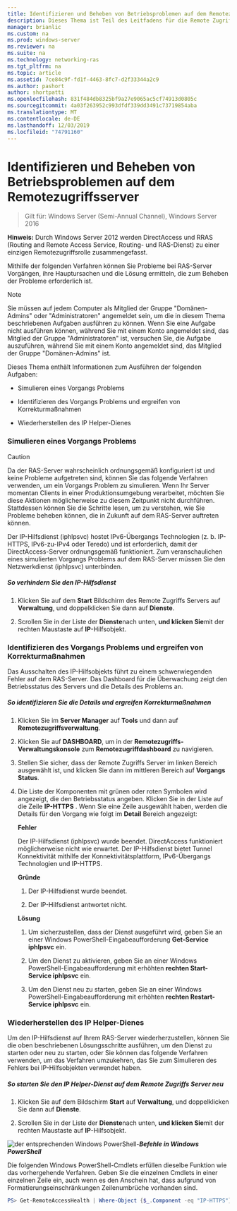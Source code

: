```yaml
---
title: Identifizieren und Beheben von Betriebsproblemen auf dem Remotezugriffsserver
description: Dieses Thema ist Teil des Leitfadens für die Remote Zugriffs Überwachung und-Kontoführung in Windows Server 2016.
manager: brianlic
ms.custom: na
ms.prod: windows-server
ms.reviewer: na
ms.suite: na
ms.technology: networking-ras
ms.tgt_pltfrm: na
ms.topic: article
ms.assetid: 7ce84c9f-fd1f-4463-8fc7-d2f33344a2c9
ms.author: pashort
author: shortpatti
ms.openlocfilehash: 831f484db8325bf9a27e9065ac5cf74913d0805c
ms.sourcegitcommit: 4a03f263952c993dfdf339dd3491c73719854aba
ms.translationtype: MT
ms.contentlocale: de-DE
ms.lasthandoff: 12/03/2019
ms.locfileid: "74791160"
---
```

# <a name="identify-and-resolve-remote-access-server-operations-problems"></a>Identifizieren und Beheben von Betriebsproblemen auf dem Remotezugriffsserver

>Gilt für: Windows Server (Semi-Annual Channel), Windows Server 2016

**Hinweis:** Durch Windows Server 2012 werden DirectAccess und RRAS (Routing and Remote Access Service, Routing- und RAS-Dienst) zu einer einzigen Remotezugriffsrolle zusammengefasst.  
  
Mithilfe der folgenden Verfahren können Sie Probleme bei RAS-Server Vorgängen, ihre Hauptursachen und die Lösung ermitteln, die zum Beheben der Probleme erforderlich ist.  
  
> [!NOTE]  
> Sie müssen auf jedem Computer als Mitglied der Gruppe "Domänen-Admins" oder "Administratoren" angemeldet sein, um die in diesem Thema beschriebenen Aufgaben ausführen zu können. Wenn Sie eine Aufgabe nicht ausführen können, während Sie mit einem Konto angemeldet sind, das Mitglied der Gruppe "Administratoren" ist, versuchen Sie, die Aufgabe auszuführen, während Sie mit einem Konto angemeldet sind, das Mitglied der Gruppe "Domänen-Admins" ist.  
  
Dieses Thema enthält Informationen zum Ausführen der folgenden Aufgaben:  
  
- Simulieren eines Vorgangs Problems  
  
- Identifizieren des Vorgangs Problems und ergreifen von Korrekturmaßnahmen  
  
- Wiederherstellen des IP Helper-Dienes  
  
### <a name="BKMK_Simulate"></a>Simulieren eines Vorgangs Problems  
  
> [!CAUTION]  
> Da der RAS-Server wahrscheinlich ordnungsgemäß konfiguriert ist und keine Probleme aufgetreten sind, können Sie das folgende Verfahren verwenden, um ein Vorgangs Problem zu simulieren. Wenn Ihr Server momentan Clients in einer Produktionsumgebung verarbeitet, möchten Sie diese Aktionen möglicherweise zu diesem Zeitpunkt nicht durchführen. Stattdessen können Sie die Schritte lesen, um zu verstehen, wie Sie Probleme beheben können, die in Zukunft auf dem RAS-Server auftreten können.  
  
Der IP-Hilfsdienst (iphlpsvc) hostet IPv6-Übergangs Technologien (z. b. IP-HTTPS, IPv6-zu-IPv4 oder Teredo) und ist erforderlich, damit der DirectAccess-Server ordnungsgemäß funktioniert. Zum veranschaulichen eines simulierten Vorgangs Problems auf dem RAS-Server müssen Sie den Netzwerkdienst (iphlpsvc) unterbinden.  
  
##### <a name="to-stop-the-ip-helper-service"></a>So verhindern Sie den IP-Hilfsdienst  
  
1.  Klicken Sie auf dem **Start** Bildschirm des Remote Zugriffs Servers auf **Verwaltung**, und doppelklicken Sie dann auf **Dienste**.  
  
2.  Scrollen Sie in der Liste der **Dienste**nach unten, **und klicken Sie**mit der rechten Maustaste auf **IP**-Hilfsobjekt.  
  
### <a name="BKMK_Identify"></a>Identifizieren des Vorgangs Problems und ergreifen von Korrekturmaßnahmen  
Das Ausschalten des IP-Hilfsobjekts führt zu einem schwerwiegenden Fehler auf dem RAS-Server. Das Dashboard für die Überwachung zeigt den Betriebsstatus des Servers und die Details des Problems an.  
  
##### <a name="to-identify-the-details-and-take-corrective-action"></a>So identifizieren Sie die Details und ergreifen Korrekturmaßnahmen  
  
1.  Klicken Sie im **Server Manager** auf **Tools** und dann auf **Remotezugriffsverwaltung**.  
  
2.  Klicken Sie auf **DASHBOARD**, um in der **Remotezugriffs-Verwaltungskonsole** zum **Remotezugriffdashboard** zu navigieren.  
  
3.  Stellen Sie sicher, dass der Remote Zugriffs Server im linken Bereich ausgewählt ist, und klicken Sie dann im mittleren Bereich auf **Vorgangs Status**.  
  
4.  Die Liste der Komponenten mit grünen oder roten Symbolen wird angezeigt, die den Betriebsstatus angeben. Klicken Sie in der Liste auf die Zeile **IP-HTTPS** . Wenn Sie eine Zeile ausgewählt haben, werden die Details für den Vorgang wie folgt im **Detail** Bereich angezeigt:  
  
    **Fehler**  
  
    Der IP-Hilfsdienst (iphlpsvc) wurde beendet. DirectAccess funktioniert möglicherweise nicht wie erwartet. Der IP-Hilfsdienst bietet Tunnel Konnektivität mithilfe der Konnektivitätsplattform, IPv6-Übergangs Technologien und IP-HTTPS.  
  
    **Gründe**  
  
    1.  Der IP-Hilfsdienst wurde beendet.  
  
    2.  Der IP-Hilfsdienst antwortet nicht.  
  
    **Lösung**  
  
    1.  Um sicherzustellen, dass der Dienst ausgeführt wird, geben Sie an einer Windows PowerShell-Eingabeaufforderung **Get-Service iphlpsvc** ein.  
  
    2.  Um den Dienst zu aktivieren, geben Sie an einer Windows PowerShell-Eingabeaufforderung mit erhöhten **rechten Start-Service iphlpsvc** ein.  
  
    3.  Um den Dienst neu zu starten, geben Sie an einer Windows PowerShell-Eingabeaufforderung mit erhöhten **rechten Restart-Service iphlpsvc** ein.  
  
### <a name="BKMK_Restart"></a>Wiederherstellen des IP Helper-Dienes  
Um den IP-Hilfsdienst auf Ihrem RAS-Server wiederherzustellen, können Sie die oben beschriebenen Lösungsschritte ausführen, um den Dienst zu starten oder neu zu starten, oder Sie können das folgende Verfahren verwenden, um das Verfahren umzukehren, das Sie zum Simulieren des Fehlers bei IP-Hilfsobjekten verwendet haben.  
  
##### <a name="to-restart-the-ip-helper-service-on-the-remote-access-server"></a>So starten Sie den IP Helper-Dienst auf dem Remote Zugriffs Server neu  
  
1.  Klicken Sie auf dem Bildschirm **Start** auf **Verwaltung**, und doppelklicken Sie dann auf **Dienste**.  
  
2.  Scrollen Sie in der Liste der **Dienste**nach unten, **und klicken Sie**mit der rechten Maustaste auf **IP**-Hilfsobjekt.  
  
![der entsprechenden Windows PowerShell-](../../../media/Identify-and-resolve-Remote-Access-server-operations-problems/PowerShellLogoSmall.gif)***<em>Befehle in Windows PowerShell</em>***  
  
Die folgenden Windows PowerShell-Cmdlets erfüllen dieselbe Funktion wie das vorhergehende Verfahren. Geben Sie die einzelnen Cmdlets in einer einzelnen Zeile ein, auch wenn es den Anschein hat, dass aufgrund von Formatierungseinschränkungen Zeilenumbrüche vorhanden sind.  
  
```PowerShell
PS> Get-RemoteAccessHealth | Where-Object {$_.Component -eq "IP-HTTPS"} | Format-List -Property *  
```
